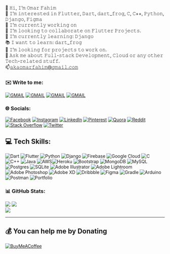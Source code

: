 👋 𝙷𝚒, 𝙸’𝚖 𝙾𝚖𝚊𝚛 𝙵𝚊𝚑𝚒𝚖</br>
👀 𝙸’𝚖 𝚒𝚗𝚝𝚎𝚛𝚎𝚜𝚝𝚎𝚍 𝚒𝚗 𝙵𝚕𝚞𝚝𝚝𝚎𝚛, 𝙳𝚊𝚛𝚝, 𝚍𝚊𝚛𝚝_𝚏𝚛𝚘𝚐, 𝙲, 𝙲++, 𝙿𝚢𝚝𝚑𝚘𝚗, 𝙳𝚓𝚊𝚗𝚐𝚘, 𝙵𝚒𝚐𝚖𝚊</br>
🔭 𝙸’𝚖 𝚌𝚞𝚛𝚛𝚎𝚗𝚝𝚕𝚢 𝚠𝚘𝚛𝚔𝚒𝚗𝚐 𝚘𝚗</br>
💞️ 𝙸’𝚖 𝚕𝚘𝚘𝚔𝚒𝚗𝚐 𝚝𝚘 𝚌𝚘𝚕𝚕𝚊𝚋𝚘𝚛𝚊𝚝𝚎 𝚘𝚗 𝙵𝚕𝚞𝚝𝚝𝚎𝚛 𝙿𝚛𝚘𝚓𝚎𝚌𝚝𝚜.</br>
🌱 𝙸’𝚖 𝚌𝚞𝚛𝚛𝚎𝚗𝚝𝚕𝚢 𝚕𝚎𝚊𝚛𝚗𝚒𝚗𝚐: 𝙳𝚓𝚊𝚗𝚐𝚘</br>
📚 𝙸 𝚠𝚊𝚗𝚝 𝚝𝚘 𝚕𝚎𝚊𝚛𝚗: 𝚍𝚊𝚛𝚝_𝚏𝚛𝚘𝚐</br>
🤔 𝙸’𝚖 𝚕𝚘𝚘𝚔𝚒𝚗𝚐 𝚏𝚘𝚛 𝚙𝚛𝚘𝚓𝚎𝚌𝚝𝚜 𝚝𝚘 𝚠𝚘𝚛𝚔 𝚘𝚗.</br>
💬 𝙰𝚜𝚔 𝚖𝚎 𝚊𝚋𝚘𝚞𝚝 𝙵𝚞𝚕𝚕-𝚜𝚝𝚊𝚌𝚔 𝙳𝚎𝚟𝚎𝚕𝚘𝚙𝚖𝚎𝚗𝚝, 𝙲𝚕𝚘𝚞𝚍 𝚘𝚛 𝚊𝚗𝚢 𝚘𝚝𝚑𝚎𝚛 𝚃𝚎𝚌𝚑-𝚛𝚎𝚕𝚊𝚝𝚎𝚍 𝚜𝚝𝚞𝚏𝚏.</br>
📫𝚊𝚔𝚊𝚘𝚖𝚊𝚛𝚏𝚊𝚑𝚒𝚖@𝚐𝚖𝚊𝚒𝚕.𝚌𝚘𝚖 </br>

### ✉️ Write to me:
[![GMAIL](https://img.shields.io/badge/Gmail-D14836?style=for-the-badge&logo=gmail&logoColor=white)](https://)
[![GMAIL](https://img.shields.io/badge/Messenger-00B2FF?style=for-the-badge&logo=messenger&logoColor=white)](https://)
[![GMAIL](https://img.shields.io/badge/Telegram-2CA5E0?style=for-the-badge&logo=telegram&logoColor=white)](https://)
[![GMAIL](https://img.shields.io/badge/WhatsApp-25D366?style=for-the-badge&logo=whatsapp&logoColor=white)](https://)


### 🌐 Socials:
[![Facebook](https://img.shields.io/badge/Facebook-%231877F2.svg?logo=Facebook&logoColor=white)](https://facebook.com/https://www.facebook.com/omarfahimofficial/) [![Instagram](https://img.shields.io/badge/Instagram-%23E4405F.svg?logo=Instagram&logoColor=white)](https://instagram.com/https://www.instagram.com/omarfahim.o_0/) [![LinkedIn](https://img.shields.io/badge/LinkedIn-%230077B5.svg?logo=linkedin&logoColor=white)](https://linkedin.com/in/https://www.linkedin.com/in/omar-fahim-2739ba195/) [![Pinterest](https://img.shields.io/badge/Pinterest-%23E60023.svg?logo=Pinterest&logoColor=white)](https://pinterest.com/https://www.pinterest.com/omarfahimofficial/) [![Quora](https://img.shields.io/badge/Quora-%23B92B27.svg?logo=Quora&logoColor=white)](https://quora.com/profile/https://www.quora.com/profile/Omar-Fahim-12) [![Reddit](https://img.shields.io/badge/Reddit-%23FF4500.svg?logo=Reddit&logoColor=white)](https://reddit.com/user/https://www.reddit.com/user/akaomarfahim) [![Stack Overflow](https://img.shields.io/badge/-Stackoverflow-FE7A16?logo=stack-overflow&logoColor=white)](https://stackoverflow.com/users/https://stackoverflow.com/users/19138997/omar-fahim) [![Twitter](https://img.shields.io/badge/Twitter-%231DA1F2.svg?logo=Twitter&logoColor=white)](https://twitter.com/https://twitter.com/akaomarfahim) 

## 💻 Tech Skills:
![Dart](https://img.shields.io/badge/dart-%230175C2.svg?style=for-the-badge&logo=dart&logoColor=white) ![Flutter](https://img.shields.io/badge/Flutter-%2302569B.svg?style=for-the-badge&logo=Flutter&logoColor=white)     ![Python](https://img.shields.io/badge/python-3670A0?style=for-the-badge&logo=python&logoColor=ffdd54) ![Django](https://img.shields.io/badge/django-%23092E20.svg?style=for-the-badge&logo=django&logoColor=white)     ![Firebase](https://img.shields.io/badge/firebase-%23039BE5.svg?style=for-the-badge&logo=firebase) ![Google Cloud](https://img.shields.io/badge/Google%20Cloud-%234285F4.svg?style=for-the-badge&logo=google-cloud&logoColor=white)  ![C](https://img.shields.io/badge/c-%2300599C.svg?style=for-the-badge&logo=c&logoColor=white) ![C++](https://img.shields.io/badge/c++-%2300599C.svg?style=for-the-badge&logo=c%2B%2B&logoColor=white) ![Java](https://img.shields.io/badge/java-%23ED8B00.svg?style=for-the-badge&logo=java&logoColor=white) ![AWS](https://img.shields.io/badge/AWS-%23FF9900.svg?style=for-the-badge&logo=amazon-aws&logoColor=white)![Heroku](https://img.shields.io/badge/heroku-%23430098.svg?style=for-the-badge&logo=heroku&logoColor=white) ![Bootstrap](https://img.shields.io/badge/bootstrap-%23563D7C.svg?style=for-the-badge&logo=bootstrap&logoColor=white) ![MongoDB](https://img.shields.io/badge/MongoDB-%234ea94b.svg?style=for-the-badge&logo=mongodb&logoColor=white) ![MySQL](https://img.shields.io/badge/mysql-%2300f.svg?style=for-the-badge&logo=mysql&logoColor=white) ![Postgres](https://img.shields.io/badge/postgres-%23316192.svg?style=for-the-badge&logo=postgresql&logoColor=white) ![SQLite](https://img.shields.io/badge/sqlite-%2307405e.svg?style=for-the-badge&logo=sqlite&logoColor=white) ![Adobe Illustrator](https://img.shields.io/badge/adobeillustrator-%23FF9A00.svg?style=for-the-badge&logo=adobeillustrator&logoColor=white) ![Adobe Lightroom](https://img.shields.io/badge/Adobe%20Lightroom-31A8FF.svg?style=for-the-badge&logo=Adobe%20Lightroom&logoColor=white) ![Adobe Photoshop](https://img.shields.io/badge/adobephotoshop-%2331A8FF.svg?style=for-the-badge&logo=adobephotoshop&logoColor=white) ![Adobe XD](https://img.shields.io/badge/Adobe%20XD-470137?style=for-the-badge&logo=Adobe%20XD&logoColor=#FF61F6) ![Dribbble](https://img.shields.io/badge/Dribbble-EA4C89?style=for-the-badge&logo=dribbble&logoColor=white) 	![Figma](https://img.shields.io/badge/figma-%23F24E1E.svg?style=for-the-badge&logo=figma&logoColor=white) ![Gradle](https://img.shields.io/badge/Gradle-02303A.svg?style=for-the-badge&logo=Gradle&logoColor=white) ![Arduino](https://img.shields.io/badge/-Arduino-00979D?style=for-the-badge&logo=Arduino&logoColor=white) ![Postman](https://img.shields.io/badge/Postman-FF6C37?style=for-the-badge&logo=postman&logoColor=white) ![Portfolio](https://img.shields.io/badge/Portfolio-%23000000.svg?style=for-the-badge&logo=firefox&logoColor=#FF7139)

<!-- # Youtube -->
<!-- https://github-readme-youtube-stats.herokuapp.com/subscribers/index.php?id=[YOUR CHANNEL ID]&key=[YOUR API KEY] -->

### 📊 GitHub Stats:
![](https://github-readme-stats.vercel.app/api?username=akaomarfahim&theme=vue&hide_border=true&include_all_commits=false&count_private=false)
![](https://github-readme-streak-stats.herokuapp.com/?user=akaomarfahim&theme=vue&hide_border=true)<br/>
![](https://github-readme-stats.vercel.app/api/top-langs/?username=akaomarfahim&theme=vue&hide_border=true&include_all_commits=false&count_private=false&layout=compact)

<!-- ## 🐦 Latest Tweet
[![](https://gtce.itsvg.in/api?username=https://twitter.com/akaomarfahim)](https://github.com/VishwaGauravIn/github-twitter-card-embed) -->

<!-- ### ✍️ Random Dev Quote
![](https://quotes-github-readme.vercel.app/api?type=horizontal&theme=dark)

### 😂 Random Dev Meme
<img src="https://random-memer.herokuapp.com/" width="512px"/> -->

---
<!-- [![](https://visitcount.itsvg.in/api?id=akaomarfahim&icon=2&color=4)](https://visitcount.itsvg.in) -->

  ## 💰 You can help me by Donating
  [![BuyMeACoffee](https://img.shields.io/badge/Buy%20Me%20a%20Coffee-ffdd00?style=for-the-badge&logo=buy-me-a-coffee&logoColor=black)](https://buymeacoffee.com/akaomarfahim) 

 

<!---
akaomarfahim/akaomarfahim is a ✨ special ✨ repository because its `README.md` (this file) appears on your GitHub profile.
You can click the Preview link to take a look at your changes.
--->

